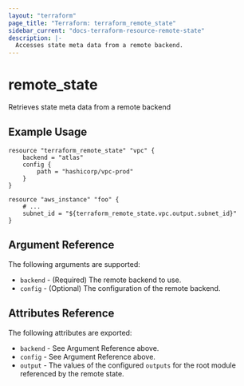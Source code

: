 ```yaml
---
layout: "terraform"
page_title: "Terraform: terraform_remote_state"
sidebar_current: "docs-terraform-resource-remote-state"
description: |-
  Accesses state meta data from a remote backend.
---
```


# remote\_state

Retrieves state meta data from a remote backend

## Example Usage

```
resource "terraform_remote_state" "vpc" {
    backend = "atlas"
    config {
        path = "hashicorp/vpc-prod"
    }
}

resource "aws_instance" "foo" {
    # ...
    subnet_id = "${terraform_remote_state.vpc.output.subnet_id}"
}
```

## Argument Reference

The following arguments are supported:

* `backend` - (Required) The remote backend to use.
* `config` - (Optional) The configuration of the remote backend.

## Attributes Reference

The following attributes are exported:

* `backend` - See Argument Reference above.
* `config` - See Argument Reference above.
* `output` - The values of the configured `outputs` for the root module referenced by the remote state.
